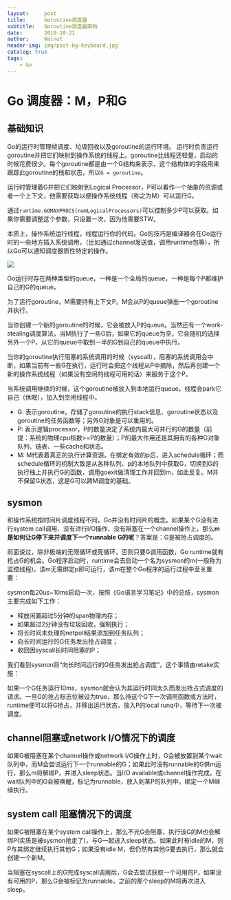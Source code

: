 ```yaml
---
layout:     post
title:      Goroutine调度器
subtitle:   Goroutine调度器架构
date:       2019-10-21
author:     Walnut
header-img: img/post-bg-keyboard.jpg
catalog: true
tags:
    - Go
---
```


# Go 调度器：M，P和G

## 基础知识
Go的运行时管理帧调度、垃圾回收以及goroutine的运行环境。
运行时负责运行goroutine并把它们映射到操作系统的线程上。goroutine比线程还轻量，启动的时候花费很少。每个goroutine都是由一个G结构来表示，这个结构体的字段用来跟踪此goroutine的栈和状态，所以`G = goroutine`。

运行时管理着G并把它们映射到Logical Processor，P可以看作一个抽象的资源或者一个上下文，他需要获取以便操作系统线程（称之为M）可以运行G。

通过`runtime.GOMAXPROCS(numLogicalProcessors)`可以控制多少P可以获取。如果你需要调整这个参数，只设置一次，因为他需要STW。

本质上，操作系统运行线程，线程运行你的代码。Go的技巧是编译器会在Go运行时的一些地方插入系统调用，（比如通过channel发送值，调用runtime包等），所以Go可以通知调度器质性特定的操作。

  
![](https://colobu.com/2017/05/04/go-scheduler/go-sched.png)

Go运行时存在两种类型的queue，一种是一个全局的queue，一种是每个P都维护自己的G的queue。

为了运行goroutine，M需要持有上下文P。M会从P的queue弹出一个goroutine并执行。

当你创建一个新的goroutine的时候，它会被放入P的queue。当然还有一个work-stealing调度算法，当M执行了一些G后，如果它的queue为空，它会随机的选择另外一个P，从它的queue中取到一半的G到自己的queue中执行。

当你的goroutine执行阻塞的系统调用的时候（syscall），阻塞的系统调用会中断，如果当前有一些G在执行，运行时会把这个线程从P中摘除，然后再创建一个新的操作系统线程（如果没有空闲的线程可用的话）来服务于这个P。

当系统调用继续的时候，这个goroutine被放入到本地运行queue，线程会park它自己（休眠），加入到空闲线程中。


-   G: 表示goroutine，存储了goroutine的执行stack信息、goroutine状态以及goroutine的任务函数等；另外G对象是可以重用的。
-   P: 表示逻辑processor，P的数量决定了系统内最大可并行的G的数量（前提：系统的物理cpu核数>=P的数量）；P的最大作用还是其拥有的各种G对象队列、链表、一些cache和状态。
-   M: M代表着真正的执行计算资源。在绑定有效的p后，进入schedule循环；而schedule循环的机制大致是从各种队列、p的本地队列中获取G，切换到G的执行栈上并执行G的函数，调用goexit做清理工作并回到m，如此反复。M并不保留G状态，这是G可以跨M调度的基础。

## sysmon

和操作系统按时间片调度线程不同，Go并没有时间片的概念。如果某个G没有进行system call调用、没有进行I/O操作、没有阻塞在一个channel操作上，那么**m是如何让G停下来并调度下一个runnable G的呢**？答案是：G是被抢占调度的。

前面说过，除非极端的无限循环或死循环，否则只要G调用函数，Go runtime就有抢占G的机会。Go程序启动时，runtime会去启动一个名为sysmon的m(一般称为监控线程)，该m无需绑定p即可运行，该m在整个Go程序的运行过程中至关重要：

sysmon每20us~10ms启动一次，按照《Go语言学习笔记》中的总结，sysmon主要完成如下工作：

-   释放闲置超过5分钟的span物理内存；
-   如果超过2分钟没有垃圾回收，强制执行；
-   将长时间未处理的netpoll结果添加到任务队列；
-   向长时间运行的G任务发出抢占调度；
-   收回因syscall长时间阻塞的P；

我们看到sysmon将“向长时间运行的G任务发出抢占调度”，这个事情由retake实施：

如果一个G任务运行10ms，sysmon就会认为其运行时间太久而发出抢占式调度的请求。一旦G的抢占标志位被设为true，那么待这个G下一次调用函数或方法时，runtime便可以将G抢占，并移出运行状态，放入P的local runq中，等待下一次被调度。

## channel阻塞或network I/O情况下的调度

如果G被阻塞在某个channel操作或network I/O操作上时，G会被放置到某个wait队列中，而M会尝试运行下一个runnable的G；如果此时没有runnable的G供m运行，那么m将解绑P，并进入sleep状态。当I/O available或channel操作完成，在wait队列中的G会被唤醒，标记为runnable，放入到某P的队列中，绑定一个M继续执行。

## system call 阻塞情况下的调度

如果G被阻塞在某个system call操作上，那么不光G会阻塞，执行该G的M也会解绑P(实质是被sysmon抢走了)，与G一起进入sleep状态。如果此时有idle的M，则P与其绑定继续执行其他G；如果没有idle M，但仍然有其他G要去执行，那么就会创建一个新M。

当阻塞在syscall上的G完成syscall调用后，G会去尝试获取一个可用的P，如果没有可用的P，那么G会被标记为runnable，之前的那个sleep的M将再次进入sleep。